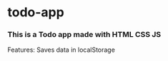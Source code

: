 # todo-app
<h3>This is a Todo app made with HTML CSS JS</h3>
<p>Features: Saves data in localStorage</p>